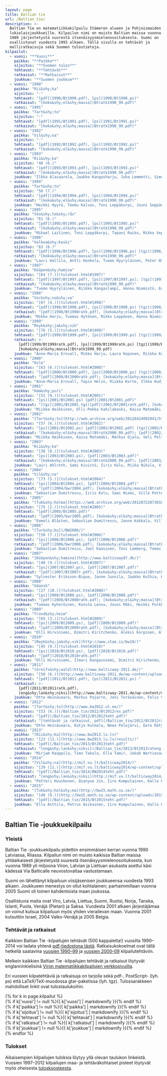 ```yaml
---
layout: page
title: Baltian tie
url: /Baltian_tie/
description: >-
  Baltian Tie on matematiikkakilpailu Itämeren alueen ja Pohjoismaiden
  lukiolaisjoukkueille. Kilpailun nimi on muisto Baltian maissa vuonna
  1989 järjestetystä suurestä itsenäisyysmielenosoituksesta. Suomi on
  osallistunut vuodesta 1993 alkaen. Tällä sivulla on tehtävät ja
  malliratkaisuja sekä Suomen tulostietoja.
kilpailut:
  - vuosi: "**Vuosi**"
    paikka: "**Paikka**"
    sijoitus: "**Suomen tulos**"
    tehtavat: "**Tehtävät**"
    ratkaisut: "**Ratkaisut**"
    joukkue: "**Suomen joukkue**"
  - vuosi: "1990"
    paikka: "Rii&shy;ka"
    sijoitus: "-"
    tehtavat: "[pdf](1990/Bt1990.pdf), [ps](1990/Bt1990.ps)"
    ratkaisut: "[koko&shy;el&shy;massa](Btratk1990_99.pdf)"
  - vuosi: "1991"
    paikka: "Tart&shy;to"
    sijoitus: "-"
    tehtavat: "[pdf](1991/Bt1991.pdf), [ps](1991/Bt1991.ps)"
    ratkaisut: "[koko&shy;el&shy;massa](Btratk1990_99.pdf)"
  - vuosi: "1992"
    paikka: "Vil&shy;na"
    sijoitus: "-"
    tehtavat: "[pdf](1992/Bt1992.pdf), [ps](1992/Bt1992.ps)"
    ratkaisut: "[koko&shy;el&shy;massa](Btratk1990_99.pdf)"
  - vuosi: "1993"
    paikka: "Rii&shy;ka"
    sijoitus: "48 (6.)"
    tehtavat: "[pdf](1993/Bt1993.pdf), [ps](1993/Bt1993.ps)"
    ratkaisut: "[koko&shy;el&shy;massa](Btratk1990_99.pdf)"
    joukkue: "Ilkka Alasaarela, Jaakko Kangasharju, Juha Lemmetti, Simo Suhonen, Kaarlo Väisänen"
  - vuosi: "1994"
    paikka: "Tart&shy;to"
    sijoitus: "58 (7.)"
    tehtavat: "[pdf](1994/Bt1994.pdf), [ps](1994/Bt1994.ps)"
    ratkaisut: "[koko&shy;el&shy;massa](Btratk1990_99.pdf)"
    joukkue: "Heikki Hyyrö, Teemu Kalvas, Toni Leppäkorpi, Jouni Seppänen, Uoti Urpala"
  - vuosi: "1995"
    paikka: "Väs&shy;te&shy;rås"
    sijoitus: "61 (6.)"
    tehtavat: "[pdf](1995/Bt1995.pdf), [ps](1995/Bt1995.ps)"
    ratkaisut: "[koko&shy;el&shy;massa](Btratk1990_99.pdf)"
    joukkue: "Mikael Laitinen, Toni Leppäkorpi, Tapani Raiko, Mikko Vepsäläinen, Tomas Östman"
  - vuosi: "1996"
    paikka: "Valkea&shy;koski"
    sijoitus: "63 (6.)"
    tehtavat: "[pdf](1996/Bt1996.pdf), [ps](1996/Bt1996.ps) [tgz](1996/Bt1996.tgz)"
    ratkaisut: "[koko&shy;el&shy;massa](Btratk1990_99.pdf)"
    joukkue: "Lauri Hallila, Antti Honkela, Tuomo Hyyryläinen, Peter Hästö, Tomas Östman"
  - vuosi: "1997"
    paikka: "Kööpen&shy;hamina"
    sijoitus: "[64 (7.)](tulokset.html#1997)"
    tehtavat: "[pdf](1997/Bt1997.pdf), [ps](1997/Bt1997.ps); [tgz](1997/Bt1997.tgz)"
    ratkaisut: "[koko&shy;el&shy;massa](Btratk1990_99.pdf)"
    joukkue: "Tuomo Hyyryläinen, Riikka Kangaslampi, Hannu Niemistö, Eero Vitie, Tomas Östman"
  - vuosi: "1998"
    paikka: "Var&shy;so&shy;va"
    sijoitus: "[67 (4.)](tulokset.html#1998)"
    tehtavat: "[pdf](1998/Bt1998.pdf), [ps](1998/Bt1998.ps) [tgz](1998/Bt1998.tgz)"
    ratkaisut: "[pdf](1998/Bt1998ratk.pdf), [koko&shy;el&shy;massa](Btratk1990_99.pdf)"
    joukkue: "Mikko Harju, Tuomas Hytönen, Mikko Leppänen, Hannu Niemistö, Vesa Riihimäki"
  - vuosi: "1999"
    paikka: "Reyk&shy;ja&shy;vik"
    sijoitus: "[76 (5.)](tulokset.html#1999)"
    tehtavat: "[pdf](1999/Bt1999.pdf), [ps](1999/Bt1999.ps) [tgz](1999/Bt1999.tgz)"
    ratkaisut: >-
      [pdf](1999/Bt1999ratk.pdf), [ps](1999/Bt1999ratk.ps) [tgz](1999/Bt1999ratk.tgz);
      [koko&shy;el&shy;massa](Btratk1990_99.pdf)
    joukkue: "Anne-Maria Ernvall, Mikko Harju, Laura Koponen, Riikka Korte, Johanna Tikanmäki"
  - vuosi: "2000"
    paikka: "Oslo"
    sijoitus: "[63 (6.)](tulokset.html#2000)"
    tehtavat: "[pdf](2000/Bt2000.pdf), [ps](2000/Bt2000.ps) [tgz](2000/Bt2000.tgz)"
    ratkaisut: "[pdf](2000/Bt2000ratk.pdf); [koko&shy;el&shy;massa](Btratk2000_09.pdf)"
    joukkue: "Anne-Maria Ernvall, Tapio Helin, Riikka Korte, Ilkka Kudjoi, Teemu Murtola"
  - vuosi: "2001"
    paikka: "Ham&shy;puri"
    sijoitus: "[51 (9.)](tulokset.html#2001)"
    tehtavat: "[ps](2001/Bt2001.ps) [pdf](2001/Bt2001.pdf)"
    ratkaisut: "[tgz](2001/Bt2001.tgz)[pdf](2001/Bt2001ratk.pdf); [koko&shy;el&shy;massa](Btratk2000_09.pdf)"
    joukkue: "Miikka Heikkinen, Olli-Pekka Kahilakoski, Kaisa Matomäki, Markus Ojala, Veli Peltola"
  - vuosi: "2002"
    paikka: "[Tart&shy;to](http://web.archive.org/web/20120424092941/http://www.ut.ee/bw2002/)"
    sijoitus: "[57 (6.)](tulokset.html#2002)"
    tehtavat: "[ps](2002/Bt2002.ps) [pdf](2002/Bt2002.pdf) [tgz](2002/Bt2002.tgz)"
    ratkaisut: "[koko&shy;el&shy;massa](Btratk2000_09.pdf); [pdf](2002/bwr2002.pdf)"
    joukkue: "Miikka Heikkinen, Kaisa Matomäki, Markus Ojala, Veli Peltola, Niko Vuokko"
  - vuosi: "2003"
    paikka: "Rii&shy;ka"
    sijoitus: "[38 (8.)](tulokset.html#2003)"
    tehtavat: "[ps](2003/Bt2003.ps), [pdf](2003/Bt2003.pdf)"
    ratkaisut: "[koko&shy;el&shy;massa](Btratk2000_09.pdf); [pdf](2003/bwr2003.pdf)"
    joukkue: "Lauri Ahlroth, Sami Kivistö, Iiris Kolu, Miika Nikula, Ville Pettersson"
  - vuosi: "2004"
    paikka: "Vil&shy;na"
    sijoitus: "[73 (5.)](tulokset.html#2004)"
    tehtavat: "[ps](2004/Bt2004.ps), [pdf](2004/Bt2004.pdf)"
    ratkaisut: "[pdf](2004/bwr2004.pdf); [koko&shy;el&shy;massa](Btratk2000_09.pdf)"
    joukkue: "Sebastian Dumitrescu, Iiris Kolu, Sami Niemi, Ville Pettersson, Matti Åstrand"
  - vuosi: "2005"
    paikka: "[Tuk&shy;holma](https://web.archive.org/web/20120722073016/http://www2.math.su.se/bw2005/)"
    sijoitus: "[75 (2.)](tulokset.html#2005)"
    tehtavat: "[pdf](2005/Bt2005.pdf)"
    ratkaisut: "[pdf](2005/bwr2005.pdf); [koko&shy;el&shy;massa](Btratk2000_09.pdf)"
    joukkue: "Eemeli Blåsten, Sebastian Dumitrescu, Janne Kokkala, Ville Pettersson, Esa Vesalainen"
  - vuosi: "2006"
    paikka: "[Tur&shy;ku](/BW2006/)"
    sijoitus: "[50 (7.)](tulokset.html#2006)"
    tehtavat: "[ps](2006/Bt2006.ps), [pdf](2006/Bt2006.pdf)"
    ratkaisut: "[pdf](2006/bwr2006.pdf); [koko&shy;el&shy;massa](Btratk2000_09.pdf)"
    joukkue: "Sebastian Dumitrescu, Joel Kaasinen, Toni Lamberg, Tomas Soto, Esa Vesalainen"
  - vuosi: "2007"
    paikka: "[Kööpen&shy;hamina](http://www.balticway07.dk/)"
    sijoitus: "[40 (9.)](tulokset.html#2007)"
    tehtavat: "[ps](2007/Bt2007.ps), [pdf](2007/Bt2007.pdf)"
    ratkaisut: "[pdf](2007/Bt2007r.pdf); [koko&shy;el&shy;massa](Btratk2000_09.pdf)"
    joukkue: "Sylvester Eriksson-Bique, Janne Junnila, Jaakko Kulhia, Konsta Lensu, Aleksey Sofiev"
  - vuosi: "2008"
    paikka: "Gdansk"
    sijoitus: "[27 (10.)](tulokset.html#2008)"
    tehtavat: "[ps](2008/Bt2008.ps), [pdf](2008/Bt2008.pdf)"
    ratkaisut: "[pdf](2008/Bt2008ratk.pdf); [koko&shy;el&shy;massa](Btratk2000_09.pdf)"
    joukkue: "Tuomas Kyheröinen, Konsta Lensu, Jouni Mäki, Heikki Pulkkinen, Lasse Vekama"
  - vuosi: "2009"
    paikka: "Trond&shy;heim"
    sijoitus: "[65 (3.)](tulokset.html#2009)"
    tehtavat: "[ps](2009/Bt2009.ps), [pdf](2009/Bt2009.pdf)"
    ratkaisut: "[pdf](2009/Bt2009ratk.pdf); [koko&shy;el&shy;massa](Btratk2000_09.pdf)"
    joukkue: "Olli Hirviniemi, Dimitri Kiritchenko, Aleksi Korpinen, Aleksis Koski, Kai Lindholm"
  - vuosi: "2010"
    paikka: "[Reyk&shy;ja&shy;vik](http://www.stae.is/bw10/)"
    sijoitus: "[45 (9.)](tulokset.html#2010)"
    tehtavat: "[ps](2010/Bt2010.ps), [pdf](2010/Bt2010.pdf)"
    ratkaisut: "[pdf](2010/Bt2010ratk.pdf)"
    joukkue: "Olli Hirviniemi, Ilmari Kangasniemi, Dimitri Kirichenko, Markus Pajarre, Felix Sjöblom"
  - vuosi: "2011"
    paikka: "[Greifs&shy;wald](http://www.balticway-2011.de/)"
    sijoitus: "[50 (6.)](http://www.balticway-2011.de/wp-content/uploads/2011/11/resultsOnlyTable.pdf)"
    tehtavat: "[pdf](2011/Bt2011.pdf), [ps](2011/Bt2011.ps)."
    ratkaisut: >-
      [pdf](2011/Bt2011ratk.pdf),
      [eng&shy;lan&shy;niksi](http://www.balticway-2011.de/wp-content/uploads/2011/11/PSlist.pdf)
    joukkue: "Otte Heinävaara, Markus Pajarre, Joni Teräväinen, Felix Vaura, Jiali Yan"
  - vuosi: "2012"
    paikka: "[Tart&shy;to](http://www.bw2012.ut.ee/)"
    sijoitus: "[53 (6.)](/Baltian_tie/2012/Bt2012res.pdf)"
    tehtavat: "[pdf](/Baltian_tie/2012/Bt2012teht.pdf)"
    ratkaisut: "[tehtävät ja ratkaisut, pdf](/Baltian_tie/2012/Bt2012ratk.pdf), [eng&shy;lan&shy;niksi](http://www.bw2012.ut.ee/bw2012problems_solutions.pdf)"
    joukkue: "Otte Heinävaara, Katja Kulmala, Neea Palojärvi, Eero Räty, Joni Teräväinen"
  - vuosi: "2013"
    paikka: "[Rii&shy;ka](http://www.bw2013.lu.lv)"
    sijoitus: "[23 (11.)](http://www.bw2013.lu.lv/results/)"
    tehtavat: "[pdf](/Baltian_tie/2013/Bt2013teht.pdf)"
    ratkaisut: "[eng&shy;lan&shy;niksi](/Baltian_tie/2013/Bt2013rateng.pdf)"
    joukkue: "Mirjam Kauppila, Timo Takala, Ella Tamir, Jakob Wartiovaara, Pyry Virtanen"
  - vuosi: "2014"
    paikka: "[Vil&shy;na](http://mif.vu.lt/balticway2014/)"
    sijoitus: "[29 (11.)](http://mif.vu.lt/balticway2014/wp-content/uploads/2014/07/bw2014rez.pdf)"
    tehtavat: "[pdf](/Baltian_tie/2014/BW2014teht.pdf)"
    ratkaisut: "[eng&shy;lan&shy;niksi](http://mif.vu.lt/balticway2014/wp-content/uploads/2014/07/bw2014solu.pdf)"
    joukkue: "Petteri Huuskonen, Qianyue Jin, Iiro Kumpulainen, Kalle Luopajärvi, Ella Tamir"
  - vuosi: "2015"
    paikka: "[Tuk&shy;hol&shy;ma](http://bw15.math.su.se/)"
    sijoitus: "[40 (9.)](http://bw15.math.su.se/wp-content/uploads/2015/11/Results_BW2015.pdf)"
    tehtavat: "[pdf](/Baltian_tie/2015/Bt2015teht.pdf)"
    joukkue: "Ella Anttila, Petrus Asikainen, Iiro Kumpulainen, Kalle Luopajärvi, Jesse Nieminen"
---
```

## Baltian Tie -joukkuekilpailu

### Yleistä

Baltian Tie -joukkuekilpailu pidettiin ensimmäisen kerran vuonna 1990
Latviassa, Riiassa. Kilpailun nimi on muisto kaikissa Baltian maissa
yhtäaikaisesti järjestetystä suurestä itsenäisyysmielenosoituksesta,
kun vuonna 1989 yli miljoona Viron, Latvian ja Liettuan asukasta
asettui käsi kädessä Via Balticalle neuvostovaltaa vastustamaan.

Suomi on lähettänyt kilpailuun viisijäsenisen joukkueensa vuodesta
1993 alkaen. Joukkueen menestys on ollut kohtalainen; parhaimmillaan
vuonna 2005 Suomi oli toinen kahdentoista maan joukossa.

Osallistuvia maita ovat Viro, Latvia, Liettua, Suomi, Ruotsi, Norja,
Tanska, Islanti, Puola, Venäjä (Pietari) ja Saksa. Vuodesta 2001
alkaen järjestäjämaa on voinut kutsua kilpailuun myös yhden
vierailevan maan. Vuonna 2001 kutsuttiin Israel, 2004 Valko-Venäjä ja
2005 Belgia.

### Tehtävät ja ratkaisut

Kaikkien Baltian Tie -kilpailujen tehtävät (500 kappaletta!) vuosilta
1990–2014 voi ladata yhtenä [pdf-tiedostona tästä](bwteht.pdf).
Ratkaisukokoelmat ovat tällä hetkellä saatavina
[vuosien 1990–99](Btratk1990_99.pdf) ja
[vuosien 2000–09](Btratk2000_09.pdf) kilpailutehtäviin.

Melkein kaikkien Baltian Tie -kilpailujen tehtävät ja ratkaisut
löytyvät englanninkielisinä
[Viron matematiikkakilpailujen verkkosivuilta](http://www.math.olympiaadid.ut.ee/eng/html/?id=bw).

Eri vuosien kilpatehtäviä ja ratkaisuja on tarjolla sekä pdf-,
PostScript- (lyh. ps) että LaTeX/TeX-muodossa gtar-paketissa (lyh.
tgz). Tulossarakkeen mahdolliset linkit ovat tulostaulukoihin.


<div class="list-group">
{% for k in page.kilpailut %}
<div class="row list-group-item">
<div class="col-xs-1 col-md-1">{% if k['vuosi'] != null %}{{ k['vuosi'] | markdownify }}{% endif %}</div>
<div class="col-xs-2 col-md-2">{% if k['paikka'] != null %}{{ k['paikka'] | markdownify }}{% endif %}</div>
<div class="col-xs-2 col-md-1">{% if k['sijoitus'] != null %}{{ k['sijoitus'] | markdownify }}{% endif %}</div>
<div class="col-xs-3 col-md-1">{% if k['tehtavat'] != null %}{{ k['tehtavat'] | markdownify }}{% endif %}</div>
<div class="col-xs-4 col-md-2">{% if k['ratkaisut'] != null %}{{ k['ratkaisut'] | markdownify }}{% endif %}</div>
<div class="col-xs-11 col-xs-offset-1 col-md-5 col-md-offset-0">{% if k['joukkue'] != null %}{{ k['joukkue'] | markdownify }}{% endif %}</div>
</div>
{% endfor %}
</div>



### Tulokset

Aikaisempien kilpailujen tuloksia löytyy yllä olevan taulukon linkeistä.
Vuosien 1997–2012 kilpailujen maa- ja tehtäväkohtaiset pisteet löytyvät myös oheisesta
[tuloskoosteesta](tulokset.html).


